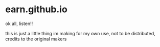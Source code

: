 # earn.github.io

ok all, listen!!

this is just a little thing im making for my own use, not to be distributed, credits to the original makers

